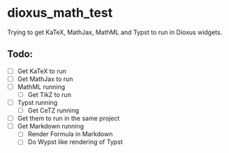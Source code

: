 # dioxus_math_test
Trying to get KaTeX, MathJax, MathML and Typst to run in Dioxus widgets.
## Todo:

- [ ] Get KaTeX to run
- [ ] Get MathJax to run
- [ ] MathML running
    - [ ] Get TikZ to run 
- [ ] Typst running
    - [ ] Get CeTZ running
- [ ] Get them to run in the same project
- [ ] Get Markdown running
    - [ ] Render Formula in Markdown
    - [ ] Do Wypst like rendering of Typst
